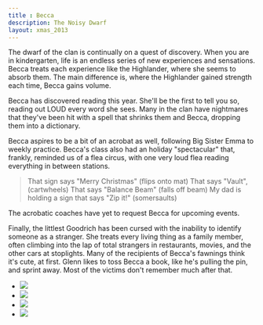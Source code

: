 ```yaml
---
title : Becca
description: The Noisy Dwarf 
layout: xmas_2013
---
```


The dwarf of the clan is continually on a quest of discovery. When you are in kindergarten, life is an endless series of new experiences and sensations. Becca treats each experience like the Highlander, where she seems to absorb them. The main difference is, where the Highlander gained strength each time, Becca gains volume.

Becca has discovered reading this year. She'll be the first to tell you so, reading out LOUD every word she sees. Many in the clan have nightmares that they've been hit with a spell that shrinks them and Becca, dropping them into a dictionary.

Becca aspires to be a bit of an acrobat as well, following Big Sister Emma to weekly practice. Becca's class also had an holiday "spectacular" that, frankly, reminded us of a flea circus, with one very loud flea reading everything in between stations.

>That sign says "Merry Christmas" (flips onto mat)
>That says "Vault", (cartwheels)
>That says "Balance Beam" (falls off beam)
>My dad is holding a sign that says "Zip it!" (somersaults)

The acrobatic coaches have yet to request Becca for upcoming events.

Finally, the littlest Goodrich has been cursed with the inability to identify someone as a stranger. She treats every living thing as a family member, often climbing into the lap of total strangers in restaurants, movies, and the other cars at stoplights. Many of the recipients of Becca's fawnings think it's cute, at first. Glenn likes to toss Becca a book, like he's pulling the pin, and sprint away. Most of the victims don't remember much after that.


<ul id="gallery">
<li> <a class="pic-1" href="{{urls.media}}/images/xmas2013/becca1_big.jpg"><img src="{{urls.media}}/images/xmas2013/becca1.jpg"/></a></li>
<li> <a class="pic-2" href="{{urls.media}}/images/xmas2013/becca2_big.jpg"><img src="{{urls.media}}/images/xmas2013/becca2.jpg"/></a></li>
<li> <a class="pic-3" href="{{urls.media}}/images/xmas2013/becca3_big.jpg"><img src="{{urls.media}}/images/xmas2013/becca3.jpg"/></a></li>
<li> <a class="pic-4" href="{{urls.media}}/images/xmas2013/becca4_big.jpg"><img src="{{urls.media}}/images/xmas2013/becca4.jpg"/></a></li>
</ul>

